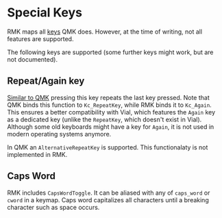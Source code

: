 # Special Keys

RMK maps all [keys](https://docs.rs/rmk/latest/rmk/keycode/index.html) QMK does. However, at the time of writing, not all features are supported.

The following keys are supported (some further keys might work, but are not documented).

## Repeat/Again key

[Similar to QMK](https://docs.qmk.fm/features/repeat_key) pressing this key repeats the last key pressed. Note that QMK binds this function to `Kc_RepeatKey`, while RMK binds it to `Kc_Again`. This ensures a better compatibility with Vial, which features the `Again` key as a dedicated key (unlike the `RepeatKey`, which doesn't exist in Vial). Although some old keyboards might have a key for `Again`, it is not used in modern operating systems anymore.

In QMK an `AlternativeRepeatKey` is supported. This functionalaty is not implemented in RMK.

## Caps Word

RMK includes `CapsWordToggle`. It can be aliased with any of `caps_word` or `cword` in a keymap. Caps word capitalizes all characters until a breaking character such as space occurs.
